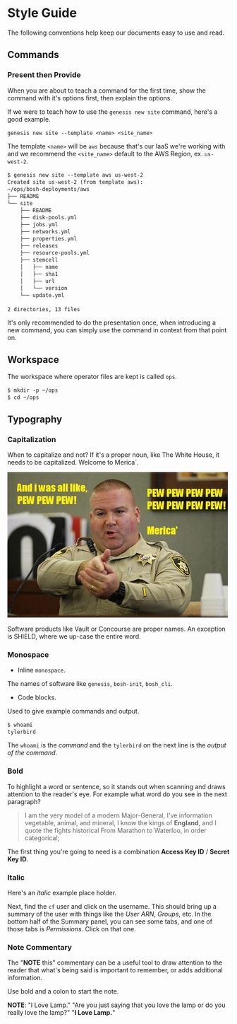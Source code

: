 # Style Guide

The following conventions help keep our documents easy to use and read.

## Commands

### Present then Provide

When you are about to teach a command for the first time, show the command with
it's options first, then explain the options.

If we were to teach how to use the `genesis new site` command, here's a good example.

```
genesis new site --template <name> <site_name>
```

The template `<name>` will be `aws` because that's our IaaS we're working with and
we recommend the `<site_name>` default to the AWS Region, ex. `us-west-2`.

```
$ genesis new site --template aws us-west-2
Created site us-west-2 (from template aws):
~/ops/bosh-deployments/aws
├── README
└── site
    ├── README
    ├── disk-pools.yml
    ├── jobs.yml
    ├── networks.yml
    ├── properties.yml
    ├── releases
    ├── resource-pools.yml
    ├── stemcell
    │   ├── name
    │   ├── sha1
    │   ├── url
    │   └── version
    └── update.yml

2 directories, 13 files
```

It's only recommended to do the presentation once, when introducing a new command,
you can simply use the command in context from that point on.

## Workspace

The workspace where operator files are kept is called `ops`.

```
$ mkdir -p ~/ops
$ cd ~/ops
```

## Typography

### Capitalization

When to capitalize and not?  If it's a proper noun, like The White House, it
needs to be capitalized.  Welcome to Merica\`.

![merica][merica]

Software products like Vault or Concourse are proper names.  An exception is
SHIELD, where we up-case the entire word.

### Monospace

* Inline `monospace`.

The names of software like `genesis`, `bosh-init`, `bosh_cli`.

* Code blocks.

Used to give example commands and output.

```
$ whoami
tylerbird
```

The `whoami` is the _command_ and the `tylerbird` on the next line is the _output
of the command_.

### Bold

To highlight a word or sentence, so it stands out when scanning and draws
attention to the reader's eye.  For example what word do you see in the next
paragraph?

> I am the very model of a modern Major-General,
I've information vegetable, animal, and mineral,
I know the kings of **England**, and I quote the fights historical
From Marathon to Waterloo, in order categorical;

The first thing you're going to need is a combination **Access Key ID** /
**Secret Key ID**.

### Italic

Here's an _italic_ example place holder.

Next, find the `cf` user and click on the username. This should bring up a
summary of the user with things like the _User ARN_, _Groups_, etc.  In the
bottom half of the Summary panel, you can see some tabs, and one of those tabs
is _Permissions_.  Click on that one.

### Note Commentary

The "**NOTE** this" commentary can be a useful tool to draw attention to the
reader that what's being said is important to remember, or adds additional
information.

Use bold and a colon to start the note.

**NOTE**: "I Love Lamp."  "Are you just saying that you love the lamp or do you
really love the lamp?" "**I Love Lamp.**"

[//]: # (Images, put in /images folder)

[merica]:     images/merica.jpg "'Merica Pew Pew"
